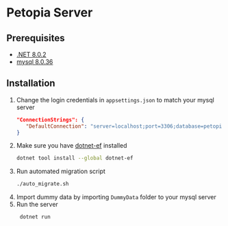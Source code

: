 # Petopia Server

## Prerequisites

- [.NET 8.0.2](https://dotnet.microsoft.com/en-us/download/dotnet/8.0)
- [mysql 8.0.36](https://dev.mysql.com/downloads/mysql/)

## Installation

1. Change the login credentials in `appsettings.json` to match your mysql server
   ```json
   "ConnectionStrings": {
      "DefaultConnection": "server=localhost;port=3306;database=petopia_server_db;user=root;password=root"
   }
   ```
2. Make sure you have [dotnet-ef](https://learn.microsoft.com/en-us/ef/core/cli/dotnet) installed
   ```sh
   dotnet tool install --global dotnet-ef
   ```
3. Run automated migration script
   ```sh
   ./auto_migrate.sh
   ```
4. Import dummy data by importing ```DummyData``` folder to your mysql server
5. Run the server
   ```sh
    dotnet run
    ```
